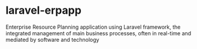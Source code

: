 # laravel-erpapp
Enterprise Resource Planning application using Laravel framework, the integrated management of main business processes, often in real-time and mediated by software and technology
